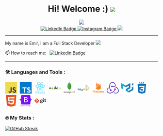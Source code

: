 <h1 align="center">Hi! Welcome :) <img src="https://media.giphy.com/media/hvRJCLFzcasrR4ia7z/giphy.gif" width="40"></h1>
<div id="header" align="center">
  <img src="https://media.giphy.com/media/2IudUHdI075HL02Pkk/giphy.gif" width="100"/>
</div>
<div id="badges" align="center">
  <a href="https://www.linkedin.com/in/emmarrat/">
    <img src="https://img.shields.io/badge/LinkedIn-blue?style=for-the-badge&logo=linkedin&logoColor=white" alt="LinkedIn Badge"/>
  </a>
   <a href="https://www.instagram.com/emmarrat/">
    <img src="https://img.shields.io/badge/Instagram-red?style=for-the-badge&logo=instagram&logoColor=white" alt="Instagram Badge"/>
  </a>
  <a href="https://t.me/emmarrat">
    <img src="https://img.shields.io/badge/Telegram-blue?style=for-the-badge&logo=telegram&logoColor=white"/>
  </a>
</div>

---
My name is Emir, I am a Full Stack Developer <img src="https://media.giphy.com/media/WUlplcMpOCEmTGBtBW/giphy.gif" width="30">

📫 How to reach me: &nbsp; [![Linkedin Badge](https://img.shields.io/badge/-emmarrat-blue?style=flat&logo=Linkedin&logoColor=white)](https://www.linkedin.com/in/emmarrat)

---

### :hammer_and_wrench: Languages and Tools :


<div>
  <img src="https://github.com/devicons/devicon/blob/master/icons/javascript/javascript-original.svg" title="JavaScript" alt="JavaScript" width="40" height="40"/>&nbsp;
  <img src="https://github.com/devicons/devicon/blob/master/icons/typescript/typescript-original.svg" title="TypeSript" alt="TypeSript" width="40" height="40"/>&nbsp;
  <img src="https://github.com/devicons/devicon/blob/master/icons/react/react-original-wordmark.svg" title="React" alt="React" width="40" height="40"/>&nbsp;
   <img src="https://github.com/devicons/devicon/blob/master/icons/nodejs/nodejs-original-wordmark.svg" title="NodeJS" alt="NodeJS" width="40" height="40"/>&nbsp;
     <img src="https://github.com/devicons/devicon/blob/master/icons/mongodb/mongodb-original-wordmark.svg" title="MongoDb" alt="MongoDb" width="40" height="40"/>&nbsp;
       <img src="https://github.com/devicons/devicon/blob/master/icons/mysql/mysql-original-wordmark.svg" title="MySQL"  alt="MySQL" width="40" height="40"/>&nbsp;
     <img src="https://github.com/devicons/devicon/blob/master/icons/firebase/firebase-plain-wordmark.svg" title="Firebase" alt="Firebase" width="40" height="40"/>&nbsp;
     <img src="https://github.com/devicons/devicon/blob/master/icons/redux/redux-original.svg" title="Redux" alt="Redux " width="40" height="40"/>&nbsp;
    <img src="https://github.com/devicons/devicon/blob/master/icons/materialui/materialui-original.svg" title="Material UI" alt="Material UI" width="40" height="40"/>&nbsp;
  <img src="https://github.com/devicons/devicon/blob/master/icons/css3/css3-plain-wordmark.svg"  title="CSS3" alt="CSS" width="40" height="40"/>&nbsp;
  <img src="https://github.com/devicons/devicon/blob/master/icons/html5/html5-original.svg" title="HTML5" alt="HTML" width="40" height="40"/>&nbsp;
  <img src="https://github.com/devicons/devicon/blob/master/icons/bootstrap/bootstrap-original-wordmark.svg" title="Bootstrap" alt="Bootstrap" width="40" height="40"/>&nbsp;
  <img src="https://github.com/devicons/devicon/blob/master/icons/git/git-original-wordmark.svg" title="Git" **alt="Git" width="40" height="40"/>
</div>

### :fire: My Stats :

[![GitHub Streak](https://streak-stats.demolab.com/?user=emmarrat)](https://git.io/streak-stats)

